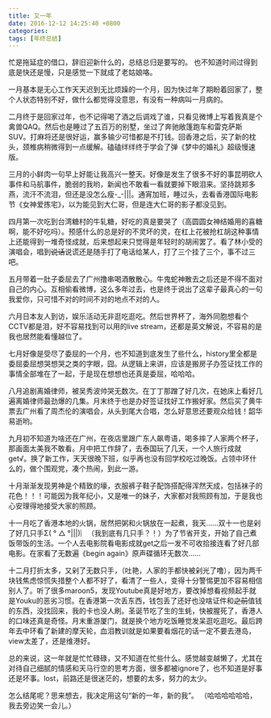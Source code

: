 ```yaml
---
title: 又一年
date: 2016-12-12 14:25:40 +0800
categories: 
tags: [年终总结]
---
```

忙是拖延症的借口，辞旧迎新什么的，总结总归是要写的。
也不知道时间过得到底是快还是慢，只是感觉一下就成了老姑娘咯。

一月基本是无心工作天天迟到无比烦躁的一个月，因为快过年了期盼着回家了，整个人状态特别不好，做什么都觉得没意思，有没有一种病叫一月病的。

二月终于是回家过年，也不记得喝了酒之后调戏了谁，只看见微博上写着我真是个禽兽QAQ。然后也是睡过了五百万的别墅，坐过了奔驰敞篷跑车和雷克萨斯SUV。打麻将还是很好运，赢多输少可惜都是不打钱。回香港之后，买了新的枕头，颈椎病稍微得到一点缓解。磕磕绊绊终于学会了弹《梦中的婚礼》超级慢速版。

三月的小鲜肉一句早上好能让我高兴一整天。好像是发生了很多不好的事昆明砍人事件和马航事件，脆弱的我哟，新闻也不敢看一看就要掉下眼泪来。坚持跳郑多燕，流汗不流泪，但还是没怎么瘦-_-|||。通宵加班，睡过头，去看香港国际电影节《女神爱拣宅》，以为能见到大仁哥，但是连大仁哥的影子都没见到。

四月第一次吃到台湾糖村的牛轧糖，好吃的真是要哭了（高圆圆女神结婚用的喜糖啊，能不好吃吗）。预感什么的总是好的不灵坏的灵，在杠上花被抢杠胡这种事情上还能得到一堆奇怪成就，后来想起来只觉得是年轻时的胡闹罢了。看了林小受的演唱会，唱到~~说话~~说谎还是随手打了电话给某人，打了三个挂了三个，事不过三吧。

五月带着一肚子委屈去了广州撸串喝酒散散心。牛鬼蛇神散去之后还是不得不面对自己的内心。互相偷看微博，这么多年过去，也是终于说出了这辈子最真心的一句我爱你，只可惜不对的时间不对的地点不对的人。

六月日本友人到访，娱乐活动无非逛吃逛吃。然后世界杯了，海外同胞想看个CCTV都是泪，好不容易找到可以用的live stream，还都是英文解说，不容易的是我也居然能看懂越位了。

七月好像是受尽了委屈的一个月，也不知道到底发生了些什么，history里全都是委屈委屈想哭想哭之类的字眼，囧。从逻辑上来讲，应该是搬房子办签证找工作的事情全部堆在了一起，于是现在想想也还真是委屈，哈哈哈。

八月追剧离婚律师，被吴秀波帅哭无数次。在丁丁那蹭了好几次，在她床上看好几遍离婚律师最劲爆的几集。月末终于也是办好签证找好工作搬好家。然后买了黄牛票去广州看了周杰伦的演唱会，从头到尾大合唱，怎么好意思还要观众给钱！韶华易逝哟。

九月初不知道为啥还在广州，在夜店里跟广东人飙粤语，喝多摔了人家两个杯子，那画面太美我不敢看。月中把工作辞了，去泰国玩了几天，一个人旅行成就get√。换了新工作，天天很晚下班，似乎再也没有回学校吃过晚饭。占领中环什么的，做个围观党，凑个热闹，到此一游。

十月渐渐发现男神是个精致的壕，衣服裤子鞋子配饰搭配得浑然天成，包括袜子的花色！！！可能因为我年纪小，又是唯一的妹子，大家都对我照顾有加，于是我也心安理得地接受大家的照顾。

十一月吃了香港本地的火锅，居然把粥和火锅放在一起煮，我天……双十一也是剁了好几只手Σ( ° △ °|||)︴（我到底有几只手？！）为了节省开支，开始了自己煮饭带饭的生活。一个人去电影院看电影成就get之后一发不可收拾接连看了好几部电影。在家看了无数遍《begin again》原声碟循环无数次……

十二月打折太多，又剁了无数只手，（吐艳，人家的手都快被剁光了噜），因为两千块钱焦虑惊慌失措整个人都不好了，看清了一些人，变得十分警惕更加不容易相信别人了。听了很多maroon5，发现Youtube真是好地方，要改掉想看视频起手就是Youku的恶劣习惯。在香港第一次丢东西，钱包丢了还好也没啥证件和~~之前~~值钱的东西，没找回来，我的卡也没人刷。圣诞节吃了生的生蚝，快被腥死了，香港人的口味还真是奇怪。月末重游厦门，就是换个地方吃饭睡觉发呆逛吃逛吃。最后跨年去中环看了新建的摩天轮，血泪教训就是如果要看烟花的话一定不要去港岛，view太差了，还是维港好。

总的来说，这一年就是忙忙碌碌，又不知道在忙些什么。感觉越变越懒了，尤其在对待自己细腻的情感和天马行空的思考方面，很多都被ignore了，也不知道是好事还是坏事。lost，前路还是很迷茫的，想要的太多，努力的太少。

怎么结尾呢？思来想去，我决定用这句“新的一年，新的我”。
（哈哈哈哈哈哈，我去旁边笑一会儿。）
